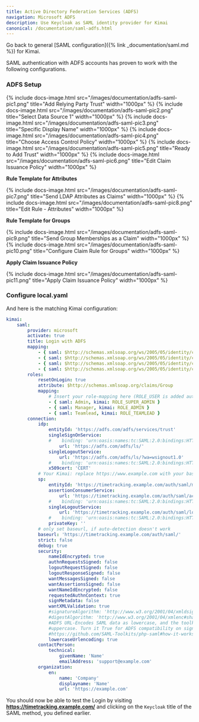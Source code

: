 ```yaml
---
title: Active Directory Federation Services (ADFS)
navigation: Microsoft ADFS
description: Use Keycloak as SAML identity provider for Kimai
canonical: /documentation/saml-adfs.html
---
```

 
Go back to general [SAML configuration]({% link _documentation/saml.md %}) for Kimai.

SAML authentication with ADFS accounts has proven to work with the following configurations.

### ADFS Setup

{% include docs-image.html src="/images/documentation/adfs-saml-pic1.png" title="Add Relying Party Trust" width="1000px" %}
{% include docs-image.html src="/images/documentation/adfs-saml-pic2.png" title="Select Data Source 1" width="1000px" %}
{% include docs-image.html src="/images/documentation/adfs-saml-pic3.png" title="Specific Display Name" width="1000px" %}
{% include docs-image.html src="/images/documentation/adfs-saml-pic4.png" title="Choose Access Control Policy" width="1000px" %}
{% include docs-image.html src="/images/documentation/adfs-saml-pic5.png" title="Ready to Add Trust" width="1000px" %}
{% include docs-image.html src="/images/documentation/adfs-saml-pic6.png" title="Edit Claim Issuance Policy" width="1000px" %}

**Rule Template for Attributes**

{% include docs-image.html src="/images/documentation/adfs-saml-pic7.png" title="Send LDAP Attributes as Claims" width="1000px" %}
{% include docs-image.html src="/images/documentation/adfs-saml-pic8.png" title="Edit Rule - Attributes" width="1000px" %}

**Rule Template for Groups**

{% include docs-image.html src="/images/documentation/adfs-saml-pic9.png" title="Send Group Memberships as a Claim" width="1000px" %}
{% include docs-image.html src="/images/documentation/adfs-saml-pic10.png" title="Configure Claim Rule for Groups" width="1000px" %}

**Apply Claim Issuance Policy**

{% include docs-image.html src="/images/documentation/adfs-saml-pic11.png" title="Apply Claim Issuance Policy" width="1000px" %}

### Configure local.yaml

And here is the matching Kimai configuration:

```yaml
kimai:
    saml:
        provider: microsoft
        activate: true 
        title: Login with ADFS
        mapping:            
            - { saml: $http://schemas.xmlsoap.org/ws/2005/05/identity/claims/emailaddress, kimai: email }
            - { saml: $http://schemas.xmlsoap.org/ws/2005/05/identity/claims/emailaddress, kimai: username }
            - { saml: $http://schemas.xmlsoap.org/ws/2005/05/identity/claims/givenname $http://schemas.xmlsoap.org/ws/2005/05/identity/claims/surname, kimai: alias }
            - { saml: $http://schemas.xmlsoap.org/ws/2005/05/identity/claims/name, kimai: title }
        roles:
            resetOnLogin: true
            attribute: $http://schemas.xmlsoap.org/claims/Group
            mapping:
                # Insert your role-mapping here (ROLE_USER is added automatically)
                - { saml: Admin, kimai: ROLE_SUPER_ADMIN }
                - { saml: Manager, kimai: ROLE_ADMIN }
                - { saml: Teamlead, kimai: ROLE_TEAMLEAD }
        connection:
            idp:
                entityId: 'https://adfs.com/adfs/services/trust'
                singleSignOnService:
                #    binding: 'urn:oasis:names:tc:SAML:2.0:bindings:HTTP-Redirect'
                    url: 'https://adfs.com/adfs/ls/'
                singleLogoutService:
                    url: 'https://adfs.com/adfs/ls/?wa=wsignout1.0'
                #    binding: 'urn:oasis:names:tc:SAML:2.0:bindings:HTTP-Redirect'
                x509cert: 'CERT'
            # Your Kimai: replace https://www.example.com with your base URL
            sp:
                entityId: 'https://timetracking.example.com/auth/saml/metadata'
                assertionConsumerService:
                    url: 'https://timetracking.example.com/auth/saml/acs'
                #    binding: 'urn:oasis:names:tc:SAML:2.0:bindings:HTTP-POST'
                singleLogoutService:
                    url: 'https://timetracking.example.com/auth/saml/logout'
                #    binding: 'urn:oasis:names:tc:SAML:2.0:bindings:HTTP-Redirect'
                privateKey: ''
            # only set baseurl, if auto-detection doesn't work
            baseurl: 'https://timetracking.example.com/auth/saml/'
            strict: false
            debug: true
            security:
                nameIdEncrypted: true
                authnRequestsSigned: false
                logoutRequestSigned: false
                logoutResponseSigned: false
                wantMessagesSigned: false
                wantAssertionsSigned: false
                wantNameIdEncrypted: false
                requestedAuthnContext: true 
                signMetadata: false
                wantXMLValidation: true
                #signatureAlgorithm: 'http://www.w3.org/2001/04/xmldsig-more#rsa-sha256'
                #digestAlgorithm: 'http://www.w3.org/2001/04/xmlenc#sha256'
                #ADFS URL-Encodes SAML data as lowercase, and the toolkit by default uses
                #uppercase. Turn it True for ADFS compatibility on signature verification
                #https://github.com/SAML-Toolkits/php-saml#how-it-works
                lowercaseUrlencoding: true
            contactPerson:
                technical:
                    givenName: 'Name'
                    emailAddress: 'support@example.com'
            organization:
                en:
                    name: 'Company'
                    displayname: 'Name'
                    url: 'https://example.com'
```

You should now be able to test the Login by visiting **https://timetracking.example.com/** and clicking on the `Keycloak` title of the SAML method, you defined earlier.
